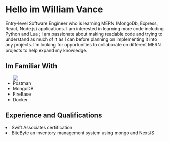 <h1>Hello im William Vance </h1>
<div>
Entry-level Software Engineer who is learning MERN (MongoDb, Express, React, Node.js) applications. I am interested in learning more code including Python and Lua ; I am passionate about making readable code and trying to understand as much of it as I can before planning on implementing it into any projects. I’m looking for opportunities to collaborate on different MERN projects to help expand my knowledge.
</div>
<h2>Im Familiar With</h2>
<ul>
 <a href="">
 <img src="https://skillicons.dev/icons?i=js,html,css,deno,express,figma,github,js,react,solidity"> 
 <a/>
  <li>Postman</li>
  <li>MongoDB</li>
  <li>FireBase</li>
  <li>Docker</li>
</ul>
<h2>Experience and Qualifications</h2>
<div>
  <li>Swift Associates certification</li>
  <li>BiteByte an inventory management system using mongo and NextJS</li>
</div>

